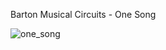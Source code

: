Barton Musical Circuits - One Song

![one_song](https://user-images.githubusercontent.com/34412229/42088901-7bda3a78-7b9b-11e8-9a5a-d2ba5b107779.jpg)
